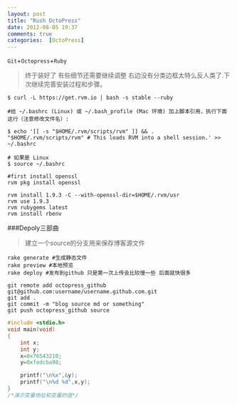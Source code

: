 ```yaml
---
layout: post
title: "Rush OctoPress"
date: 2012-08-05 19:37
comments: true
categories:  [OctoPress]
---
```


`Git`+`Octopress`+`Ruby`

>终于装好了 有些细节还需要继续调整 右边没有分类边框太特么反人类了.下次继续完善安装过程和步骤。

```
$ curl -L https://get.rvm.io | bash -s stable --ruby

#给 ~/.bashrc (Linux) 或 ~/.bash_profile (Mac 环境) 加上脚本引用，执行下面这行（注意修改文件名）:

$ echo '[[ -s "$HOME/.rvm/scripts/rvm" ]] && . "$HOME/.rvm/scripts/rvm" # This loads RVM into a shell session.' >> ~/.bashrc

# 如果是 Linux 
$ source ~/.bashrc

#first install openssl
rvm pkg install openssl

rvm install 1.9.3 -C --with-openssl-dir=$HOME/.rvm/usr
rvm use 1.9.3
rvm rubygems latest
rvm install rbenv
```

###Depoly三部曲
>建立一个source的分支用来保存博客源文件

```
rake generate #生成静态文件
rake preview #本地预览
rake deploy #发布到github 只是第一次上传会比较慢一些 后面就快很多

git remote add octopress_github git@github.com:username/username.github.com.git
git add .
git commit -m "blog source md or something"
git push octopress_github source
```

``` c Address.c Source Code|测试一下贴代码功能 爽
#include <stdio.h>
void main(void)
{
    int x;
    int y;
    x=0x76543210;
    y=0xfedcba98;

    printf("\n%x",&y);
    printf("\n%d %d",x,y);
}
/*演示变量地址和变量的值*/
```

